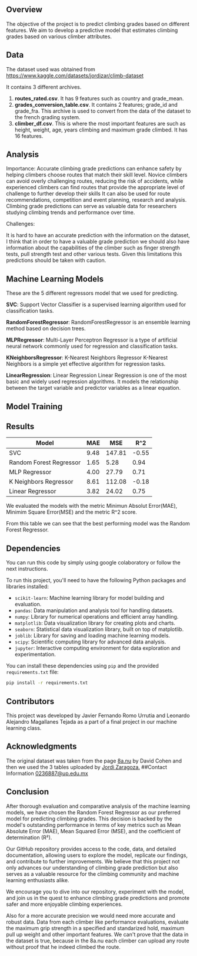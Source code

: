## Overview

The objective of the project is to predict climbing grades based on different features.
We aim to develop a predictive model that estimates climbing grades based on various climber attributes.

## Data

The dataset used was obtained from https://www.kaggle.com/datasets/jordizar/climb-dataset

It contains 3 different archives.
1. **routes_rated.csv**. It has 9 features such as country and grade_mean.
2. **grades_conversion_table.csv**. It contains 2 features; grade_id and grade_fra. This archive is used to convert from the data of the dataset to the french grading system.
3. **climber_df.csv**. This is where the most important features are such as height, weight, age, years climbing and maximum grade climbed. It has 16 features.

## Analysis

Importance:
Accurate climbing grade predictions can enhance safety by helping climbers choose routes that match their skill level. Novice climbers can avoid overly challenging routes, reducing the risk of accidents, while experienced climbers can find routes that provide the appropriate level of challenge to further develop their skills
It can also be used for route recommendations, competition and event planning, research and analysis. Climbing grade predictions can serve as valuable data for researchers studying climbing trends and performance over time.


Challenges:

It is hard to have an accurate prediction with the information on the dataset, I think that in order to have a valuable grade prediction we should also have information about the capabilities of the climber such as finger strength tests, pull strength test and other various tests.
Given this limitations this predictions should be taken with caution.

## Machine Learning Models

These are the 5 different regressors model that we used for predicting.

**SVC**: Support Vector Classifier is a supervised learning algorithm used for classification tasks.

**RandomForestRegressor**: RandomForestRegressor is an ensemble learning method based on decision trees.

**MLPRegressor**: Multi-Layer Perceptron Regressor is a type of artificial neural network commonly used for regression and classification tasks.

**KNeighborsRegressor**: K-Nearest Neighbors Regressor K-Nearest Neighbors is a simple yet effective algorithm for regression tasks. 

**LinearRegression**: Linear Regression Linear Regression is one of the most basic and widely used regression algorithms.  It models the relationship between the target variable and predictor variables as a linear equation.



## Model Training



## Results

| Model  | MAE  | MSE  | R^2  |
| ------------ | ------------ | ------------ | ------------ |
|SVC   |9.48   |147.81   |-0.55   |
|Random Forest Regressor   |1.65   |5.28   |0.94   |
|MLP Regressor   |4.00   |27.79   |0.71   |
|K Neighbors Regressor   |8.61   |112.08   |-0.18   |
|Linear Regressor   |3.82   |24.02   |0.75   |
We evaluated the models with the metric Minimun Absolut Error(MAE), Minimim Square Error(MSE) and the metric R^2 score.

From this table we can see that the best performing model was the Random Forest Regressor.

## Dependencies

You can run this code by simply using google colaboratory or follow the next instructions.

To run this project, you'll need to have the following Python packages and libraries installed:

- `scikit-learn`: Machine learning library for model building and evaluation.
- `pandas`: Data manipulation and analysis tool for handling datasets.
- `numpy`: Library for numerical operations and efficient array handling.
- `matplotlib`: Data visualization library for creating plots and charts.
- `seaborn`: Statistical data visualization library, built on top of matplotlib.
- `joblib`: Library for saving and loading machine learning models.
- `scipy`: Scientific computing library for advanced data analysis.
- `jupyter`: Interactive computing environment for data exploration and experimentation.

You can install these dependencies using `pip` and the provided `requirements.txt` file:

```bash
pip install -r requirements.txt
```

## Contributors
This project was developed by Javier Fernando Romo Urrutia and Leonardo Alejandro Magallanes Tejada as a part of a final project in our machine learning class.

## Acknowledgments
The original dataset was taken from the page [8a.nu](https://www.8a.nu/ "8a.nu") by David Cohen and then we used the 3 tables uploaded by [Jordi Zaragoza.](http://https://www.kaggle.com/datasets/jordizar/climb-dataset "Jordi Zaragoza")
##Contact Information
0236887@up.edu.mx

## Conclusion
After thorough evaluation and comparative analysis of the machine learning models, we have chosen the Random Forest Regressor as our preferred model for predicting climbing grades. This decision is backed by the model's outstanding performance in terms of key metrics such as Mean Absolute Error (MAE), Mean Squared Error (MSE), and the coefficient of determination (R²).

Our GitHub repository provides access to the code, data, and detailed documentation, allowing users to explore the model, replicate our findings, and contribute to further improvements. We believe that this project not only advances our understanding of climbing grade prediction but also serves as a valuable resource for the climbing community and machine learning enthusiasts alike.

We encourage you to dive into our repository, experiment with the model, and join us in the quest to enhance climbing grade predictions and promote safer and more enjoyable climbing experiences.

Also for a more accurate precision we would need more accurate and robust data. Data from each climber like performance evaluations, evaluate the maximum grip strength in a specified and standarized hold, maximum pull up weight and other important features. We can't prove that the data in the dataset is true, because in the 8a.nu each climber can upload any route without proof that he indeed climbed the route. 
